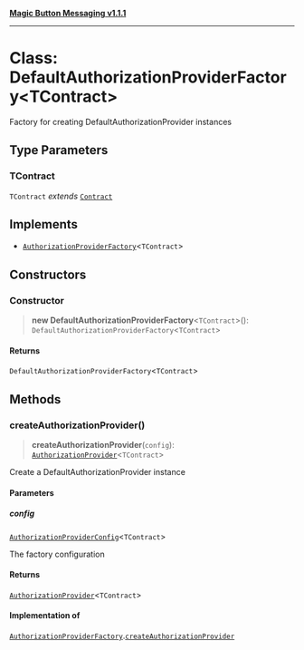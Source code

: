 [**Magic Button Messaging v1.1.1**](../README.md)

***

# Class: DefaultAuthorizationProviderFactory\<TContract\>

Factory for creating DefaultAuthorizationProvider instances

## Type Parameters

### TContract

`TContract` *extends* [`Contract`](../type-aliases/Contract.md)

## Implements

- [`AuthorizationProviderFactory`](../interfaces/AuthorizationProviderFactory.md)\<`TContract`\>

## Constructors

### Constructor

> **new DefaultAuthorizationProviderFactory**\<`TContract`\>(): `DefaultAuthorizationProviderFactory`\<`TContract`\>

#### Returns

`DefaultAuthorizationProviderFactory`\<`TContract`\>

## Methods

### createAuthorizationProvider()

> **createAuthorizationProvider**(`config`): [`AuthorizationProvider`](../type-aliases/AuthorizationProvider.md)\<`TContract`\>

Create a DefaultAuthorizationProvider instance

#### Parameters

##### config

[`AuthorizationProviderConfig`](../interfaces/AuthorizationProviderConfig.md)\<`TContract`\>

The factory configuration

#### Returns

[`AuthorizationProvider`](../type-aliases/AuthorizationProvider.md)\<`TContract`\>

#### Implementation of

[`AuthorizationProviderFactory`](../interfaces/AuthorizationProviderFactory.md).[`createAuthorizationProvider`](../interfaces/AuthorizationProviderFactory.md#createauthorizationprovider)
